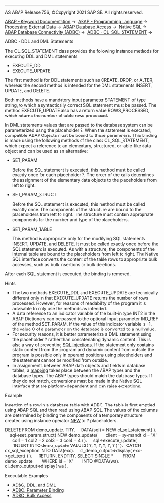   

* * *

AS ABAP Release 756, ©Copyright 2021 SAP SE. All rights reserved.

[ABAP - Keyword Documentation](javascript:call_link\('abenabap.htm'\)) →  [ABAP - Programming Language](javascript:call_link\('abenabap_reference.htm'\)) →  [Processing External Data](javascript:call_link\('abenabap_language_external_data.htm'\)) →  [ABAP Database Access](javascript:call_link\('abendb_access.htm'\)) →  [Native SQL](javascript:call_link\('abennative_sql.htm'\)) →  [ABAP Database Connectivity (ADBC)](javascript:call_link\('abenadbc.htm'\)) →  [ADBC - CL\_SQL\_STATEMENT](javascript:call_link\('abencl_sql_statement.htm'\)) → 

ADBC - DDL and DML Statements

The CL\_SQL\_STATEMENT class provides the following instance methods for executing [DDL](javascript:call_link\('abenddl_glosry.htm'\) "Glossary Entry") and [DML](javascript:call_link\('abendml_glosry.htm'\) "Glossary Entry") statements

-   EXECUTE\_DDL
-   EXECUTE\_UPDATE

The first method is for DDL statements such as CREATE, DROP, or ALTER, whereas the second method is intended for the DML statements INSERT, UPDATE, and DELETE.

Both methods have a mandatory input parameter STATEMENT of type string, to which a syntactically correct SQL statement must be passed. The method EXECUTE\_UPDATE also has a return value ROWS\_PROCESSED, which returns the number of table rows processed.

In DML statements values that are passed to the database system can be parameterized using the placeholder ?. When the statement is executed, compatible ABAP Objects must be bound to these parameters. This binding is made using the following methods of the class CL\_SQL\_STATEMENT, which expect a reference to an elementary, structured, or table-like data object and can be used as an alternative:

-   SET\_PARAM
    
    Before the SQL statement is executed, this method must be called exactly once for each placeholder ?. The order of the calls determines the assignment of the elementary data objects to the placeholders from left to right.
    
-   SET\_PARAM\_STRUCT
    
    Before the SQL statement is executed, this method must be called exactly once. The components of the structure are bound to the placeholders from left to right. The structure must contain appropriate components for the number and type of the placeholders.
    
-   SET\_PARAM\_TABLE
    
    This method is appropriate only for the modifying SQL statements INSERT, UPDATE, and DELETE. It must be called exactly once before the SQL statement is executed. As with a structure, the components of the internal table are bound to the placeholders from left to right. The Native SQL interface converts the content of the table rows to appropriate bulk accesses, such as bulk insertions or bulk deletions.
    

After each SQL statement is executed, the binding is removed.

Hints

-   The two methods EXECUTE\_DDL and EXECUTE\_UPDATE are technically different only in that EXECUTE\_UPDATE returns the number of rows processed. However, for reasons of readability of the program it is advisable to only use the methods as intended.
-   A data reference to an indicator variable of the built-in type INT2 in the ABAP Dictionary can be passed to the optional input parameter IND\_REF of the method SET\_PARAM. If the value of this indicator variable is -1, the value 0 of a parameter on the database is converted to a null value.
-   For security reasons, it is better parameterize a DML statement using the placeholder ? rather than concatenating dynamic content. This is also a way of preventing [SQL injections](javascript:call_link\('abensql_injection_glosry.htm'\) "Glossary Entry"). If the statement only contains static content from the program and dynamic content from outside the program is possible only in operand positions using placeholders and the statement cannot be modified from outside.
-   In assignments between ABAP data objects and fields in database tables, a [mapping](javascript:call_link\('abennative_sql_type_mapping.htm'\)) takes place between the ABAP types and the database types. The ABAP types should match the database types. If they do not match, conversions must be made in the Native SQL interface that are platform-dependent and can raise exceptions.

Example

Insertion of a row in a database table with ADBC. The table is first emptied using ABAP SQL and then read using ABAP SQL. The values of the columns are determined by binding the components of a temporary structure created using instance operator [NEW](javascript:call_link\('abenconstructor_expression_new.htm'\)) to ? placeholders.

DELETE FROM demo\_update.
TRY.
    DATA(sql) = NEW cl\_sql\_statement( ).
    sql->set\_param\_struct( NEW demo\_update(
      client = sy-mandt id = 'X'
      col1 = 1 col2 = 2 col3 = 3 col4 = 4 ) ).
    sql->execute\_update(
      \`INSERT INTO demo\_update VALUES( ?, ?, ?, ?, ?, ? )\` ).
  CATCH cx\_sql\_exception INTO DATA(exc).
    cl\_demo\_output=>display( exc->get\_text( ) ).
    RETURN.
ENDTRY.
SELECT SINGLE \*
       FROM demo\_update
       WHERE id = 'X'
       INTO @DATA(wa).
cl\_demo\_output=>display( wa ).

Executable Examples

-   [ADBC, DDL, and DML](javascript:call_link\('abenadbc_dml_ddl_abexa.htm'\))
-   [ADBC, Parameter Binding](javascript:call_link\('abenadbc_dml_ddl_binding_abexa.htm'\))
-   [ADBC, Bulk Access](javascript:call_link\('abenadbc_dml_ddl_bulk_abexa.htm'\))